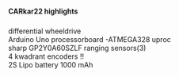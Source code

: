 #### CARkar22 highlights
#####
differential wheeldrive  
Arduino Uno processorboard -ATMEGA328 uproc  
sharp GP2Y0A60SZLF ranging sensors(3)  
4 kwadrant encoders !!  
2S Lipo battery 1000 mAh  
